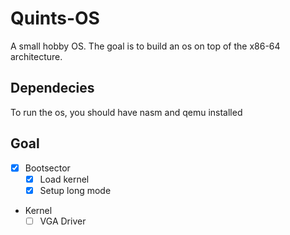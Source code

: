 # Quints-OS

A small hobby OS. The goal is to build an os on top of the x86-64 architecture.

## Dependecies

To run the os, you should have nasm and qemu installed

## Goal
- [X] Bootsector
    - [X] Load kernel
    - [X] Setup long mode
- Kernel
    - [ ] VGA Driver